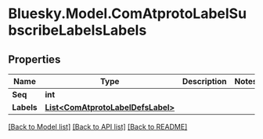 # Bluesky.Model.ComAtprotoLabelSubscribeLabelsLabels

## Properties

Name | Type | Description | Notes
------------ | ------------- | ------------- | -------------
**Seq** | **int** |  | 
**Labels** | [**List&lt;ComAtprotoLabelDefsLabel&gt;**](ComAtprotoLabelDefsLabel.md) |  | 

[[Back to Model list]](../README.md#documentation-for-models) [[Back to API list]](../README.md#documentation-for-api-endpoints) [[Back to README]](../README.md)


